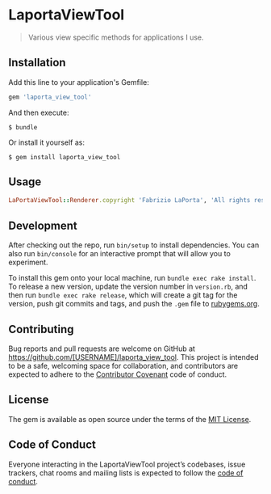 # LaportaViewTool

> Various view specific methods for applications I use.

## Installation

Add this line to your application's Gemfile:

```ruby
gem 'laporta_view_tool'
```

And then execute:

    $ bundle

Or install it yourself as:

    $ gem install laporta_view_tool

## Usage

```ruby
LaPortaViewTool::Renderer.copyright 'Fabrizio LaPorta', 'All rights reserved'
```
## Development

After checking out the repo, run `bin/setup` to install dependencies. You can also run `bin/console` for an interactive prompt that will allow you to experiment.

To install this gem onto your local machine, run `bundle exec rake install`. To release a new version, update the version number in `version.rb`, and then run `bundle exec rake release`, which will create a git tag for the version, push git commits and tags, and push the `.gem` file to [rubygems.org](https://rubygems.org).

## Contributing

Bug reports and pull requests are welcome on GitHub at https://github.com/[USERNAME]/laporta_view_tool. This project is intended to be a safe, welcoming space for collaboration, and contributors are expected to adhere to the [Contributor Covenant](http://contributor-covenant.org) code of conduct.

## License

The gem is available as open source under the terms of the [MIT License](https://opensource.org/licenses/MIT).

## Code of Conduct

Everyone interacting in the LaportaViewTool project’s codebases, issue trackers, chat rooms and mailing lists is expected to follow the [code of conduct](https://github.com/[USERNAME]/laporta_view_tool/blob/master/CODE_OF_CONDUCT.md).
